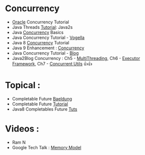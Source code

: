 # Concurrency
* [Oracle](https://docs.oracle.com/javase/tutorial/essential/concurrency/) Concurrency Tutorial
* Java Threads [Tutorial](http://www.java2s.com/Tutorials/Java/Java_Thread/index.htm): Java2s
* Java [Concurrency](https://www.ibm.com/developerworks/library/j-jvmc2/index.html) Basics
* Java Concurrency Tutorial - [Vogella](http://www.vogella.com/tutorials/JavaConcurrency/article.html)
* Java 8 [Concurrency](http://winterbe.com/posts/2015/04/07/java8-concurrency-tutorial-thread-executor-examples/) Tutorial
* Java 9 Enhancement : [Concurrency](https://www.javaworld.com/article/3198904/learn-java/java-9s-other-new-enhancements-part-6-concurrency.html)
* Java Concurrency Tutorial - [Blog](http://java-latte.blogspot.in/p/concurrency.html)
* Java2Blog Concurrency :  Ch5 - [MultiThreading](https://java2blog.com/java-thread-example/), 
Ch6 - [Executor Framework](https://java2blog.com/java-threadpoolexecutor-example/), 
Ch7 - [Concurrent Utils](https://java2blog.com/concurrenthashmap-in-java/) :+1::+1:

# Topical :
* Completable Future [Baeldung](http://www.baeldung.com/java-completablefuture)
* Completable Future [Tutorial](https://www.callicoder.com/java-8-completablefuture-tutorial/)
* Java8 Completables Future [Tuts](http://codingjunkie.net/completable-futures-part1/)

# Videos :
* Ram N
* Google Tech Talk : [Memory Model](https://www.youtube.com/watch?v=WTVooKLLVT8)
